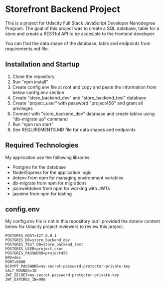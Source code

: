 # Storefront Backend Project

This is a project for Udacity Full Stack JavaScript Developer Nanodegree Program. The goal of this project was to create a SQL database, table for a store and create a RESTful API to be accesible to the frontend developer.

You can find the data shape of the database, table and endpoints from requirements.md file.

## Installation and Startup

1. Clone the repository
2. Run "npm install"
3. Create config.env file at root and copy and paste the information from below config.env section
4. Create "store_backend_dev" and "store_backend_test" database
5. Create "project_user" with password "project456" and grant all privileges
6. Connect with "store_backend_dev" database and create tables using "db-migrate up" command
7. Run "npm run start"
8. See REQUIREMENTS.MD file for data shapes and endpoints

## Required Technologies

My application use the following libraries:

- Postgres for the database
- Node/Express for the application logic
- dotenv from npm for managing environment variables
- db-migrate from npm for migrations
- jsonwebtoken from npm for working with JWTs
- jasmine from npm for testing

## config.env

My config.env file is not in this repository but I provided the dotenv content below for Udacity project reviewers to review this project.

```
POSTGRES_HOST=127.0.0.1
POSTGRES_DB=store_backend_dev
POSTGRES_TEST_DB=store_backend_test
POSTGRES_USER=project_user
POSTGRES_PASSWORD=project456
ENV=dev
PORT=8000
BCRYPT_PASSWORD=my-secret-password-protector-private-key
SALT_ROUNDS=10
JWT_SECRET=my-secret-password-protector-private-key
JWT_EXPIRES_IN=90d
```
